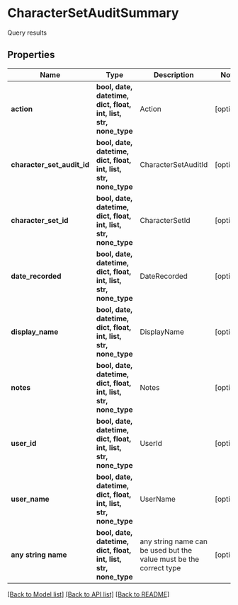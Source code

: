 # CharacterSetAuditSummary

Query results

## Properties
Name | Type | Description | Notes
------------ | ------------- | ------------- | -------------
**action** | **bool, date, datetime, dict, float, int, list, str, none_type** | Action | [optional] 
**character_set_audit_id** | **bool, date, datetime, dict, float, int, list, str, none_type** | CharacterSetAuditId | [optional] 
**character_set_id** | **bool, date, datetime, dict, float, int, list, str, none_type** | CharacterSetId | [optional] 
**date_recorded** | **bool, date, datetime, dict, float, int, list, str, none_type** | DateRecorded | [optional] 
**display_name** | **bool, date, datetime, dict, float, int, list, str, none_type** | DisplayName | [optional] 
**notes** | **bool, date, datetime, dict, float, int, list, str, none_type** | Notes | [optional] 
**user_id** | **bool, date, datetime, dict, float, int, list, str, none_type** | UserId | [optional] 
**user_name** | **bool, date, datetime, dict, float, int, list, str, none_type** | UserName | [optional] 
**any string name** | **bool, date, datetime, dict, float, int, list, str, none_type** | any string name can be used but the value must be the correct type | [optional]

[[Back to Model list]](../README.md#documentation-for-models) [[Back to API list]](../README.md#documentation-for-api-endpoints) [[Back to README]](../README.md)


